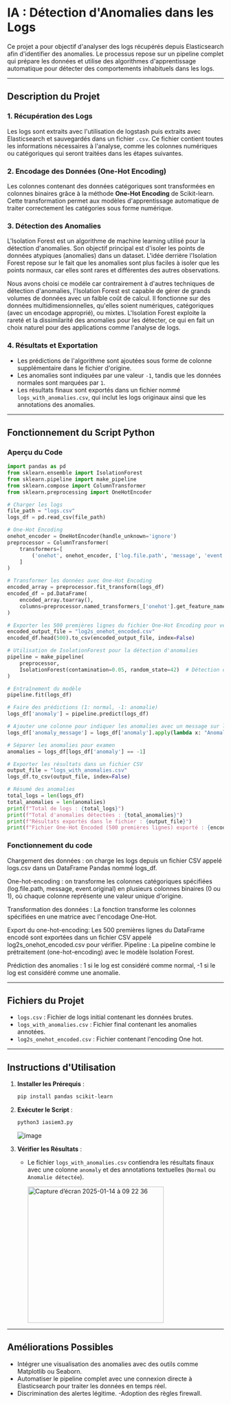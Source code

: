 # IA : Détection d'Anomalies dans les Logs

Ce projet a pour objectif d'analyser des logs récupérés depuis Elasticsearch afin d'identifier des anomalies. Le processus repose sur un pipeline complet qui prépare les données et utilise des algorithmes d'apprentissage automatique pour détecter des comportements inhabituels dans les logs.

---

## Description du Projet

### 1. **Récupération des Logs**
Les logs sont extraits avec l'utilisation de logstash puis extraits avec Elasticsearch et sauvegardés dans un fichier `.csv`. Ce fichier contient toutes les informations nécessaires à l'analyse, comme les colonnes numériques ou catégoriques qui seront traitées dans les étapes suivantes.

### 2. **Encodage des Données (One-Hot Encoding)**
Les colonnes contenant des données catégoriques sont transformées en colonnes binaires grâce à la méthode **One-Hot Encoding** de Scikit-learn. Cette transformation permet aux modèles d'apprentissage automatique de traiter correctement les catégories sous forme numérique.

### 3. **Détection des Anomalies**

L'Isolation Forest est un algorithme de machine learning utilisé pour la détection d'anomalies. Son objectif principal est d'isoler les points de données atypiques (anomalies) dans un dataset. L'idée derrière l'Isolation Forest repose sur le fait que les anomalies sont plus faciles à isoler que les points normaux, car elles sont rares et différentes des autres observations.

Nous avons choisi ce modéle car contrairement à d'autres techniques de détection d'anomalies, l'Isolation Forest est capable de gérer de grands volumes de données avec un faible coût de calcul.
Il fonctionne sur des données multidimensionnelles, qu'elles soient numériques, catégoriques (avec un encodage approprié), ou mixtes.
L'Isolation Forest exploite la rareté et la dissimilarité des anomalies pour les détecter, ce qui en fait un choix naturel pour des applications comme l'analyse de logs.

### 4. **Résultats et Exportation**

- Les prédictions de l'algorithme sont ajoutées sous forme de colonne supplémentaire dans le fichier d'origine.
- Les anomalies sont indiquées par une valeur `-1`, tandis que les données normales sont marquées par `1`.
- Les résultats finaux sont exportés dans un fichier nommé `logs_with_anomalies.csv`, qui inclut les logs originaux ainsi que les annotations des anomalies.

---

## Fonctionnement du Script Python

### Aperçu du Code

```python
import pandas as pd
from sklearn.ensemble import IsolationForest
from sklearn.pipeline import make_pipeline
from sklearn.compose import ColumnTransformer
from sklearn.preprocessing import OneHotEncoder

# Charger les logs
file_path = "logs.csv"  
logs_df = pd.read_csv(file_path)

# One-Hot Encoding
onehot_encoder = OneHotEncoder(handle_unknown='ignore')
preprocessor = ColumnTransformer(
    transformers=[
        ('onehot', onehot_encoder, ['log.file.path', 'message', 'event.original']) # Choix des colonnes
    ]
)

# Transformer les données avec One-Hot Encoding
encoded_array = preprocessor.fit_transform(logs_df)
encoded_df = pd.DataFrame(
    encoded_array.toarray(),
    columns=preprocessor.named_transformers_['onehot'].get_feature_names_out(['log.file.path', 'message', 'event.original'])
)

# Exporter les 500 premières lignes du fichier One-Hot Encoding pour vérifier
encoded_output_file = "log2s_onehot_encoded.csv"
encoded_df.head(500).to_csv(encoded_output_file, index=False)

# Utilisation de IsolationForest pour la détection d'anomalies
pipeline = make_pipeline(
    preprocessor,
    IsolationForest(contamination=0.05, random_state=42)  # Détection d'anomalies
)

# Entraînement du modèle
pipeline.fit(logs_df)

# Faire des prédictions (1: normal, -1: anomalie)
logs_df['anomaly'] = pipeline.predict(logs_df)

# Ajouter une colonne pour indiquer les anomalies avec un message sur le fichier csv
logs_df['anomaly_message'] = logs_df['anomaly'].apply(lambda x: "Anomalie détectée" if x == -1 else "Normal")

# Séparer les anomalies pour examen
anomalies = logs_df[logs_df['anomaly'] == -1]

# Exporter les résultats dans un fichier CSV
output_file = "logs_with_anomalies.csv"
logs_df.to_csv(output_file, index=False)

# Résumé des anomalies
total_logs = len(logs_df)
total_anomalies = len(anomalies)
print(f"Total de logs : {total_logs}")
print(f"Total d'anomalies détectées : {total_anomalies}")
print(f"Résultats exportés dans le fichier : {output_file}")
print(f"Fichier One-Hot Encoded (500 premières lignes) exporté : {encoded_output_file}")

```
###  **Fonctionnement du code**

Chargement des données : on charge les logs depuis un fichier CSV appelé logs.csv dans un DataFrame Pandas nommé logs_df.

One-hot-encoding : on transforme les colonnes catégoriques spécifiées (log.file.path, message, event.original) en plusieurs colonnes binaires (0 ou 1), où chaque colonne représente une valeur unique d'origine.

Transformation des données : La fonction transforme les colonnes spécifiées en une matrice avec l'encodage One-Hot.


Export du one-hot-encoding: Les 500 premières lignes du DataFrame encodé sont exportées dans un fichier CSV appelé log2s_onehot_encoded.csv pour vérifier.
Pipeline : La pipeline combine le prétraitement (one-hot-encoding) avec le modèle Isolation Forest.

Prédiction des anomalies : 1 si le log est considéré comme normal, -1 si le log est considéré comme une anomalie.

---

## Fichiers du Projet

- `logs.csv` : Fichier de logs initial contenant les données brutes.
- `logs_with_anomalies.csv` : Fichier final contenant les anomalies annotées.
-  `log2s_onehot_encoded.csv` : Fichier contenant l'encoding One hot.

---

## Instructions d'Utilisation

1. **Installer les Prérequis** :
   ```bash
   pip install pandas scikit-learn
   ```

2. **Exécuter le Script** :
   ```bash
   python3 iasiem3.py
   ```

   ![image](https://github.com/user-attachments/assets/69ba2d15-3700-4746-9f9c-d7730a7ef8bf)

3. **Vérifier les Résultats** :
   - Le fichier `logs_with_anomalies.csv` contiendra les résultats finaux avec une colonne `anomaly` et des annotations textuelles (`Normal` ou `Anomalie détectée`).

     <img width="316" alt="Capture d’écran 2025-01-14 à 09 22 36" src="https://github.com/user-attachments/assets/5f18be9a-7896-4a8d-a0d0-0023beeb8cca" />

---

## Améliorations Possibles

- Intégrer une visualisation des anomalies avec des outils comme Matplotlib ou Seaborn.
- Automatiser le pipeline complet avec une connexion directe à Elasticsearch pour traiter les données en temps réel.
- Discrimination des alertes légitime.
-Adoption des règles firewall.

